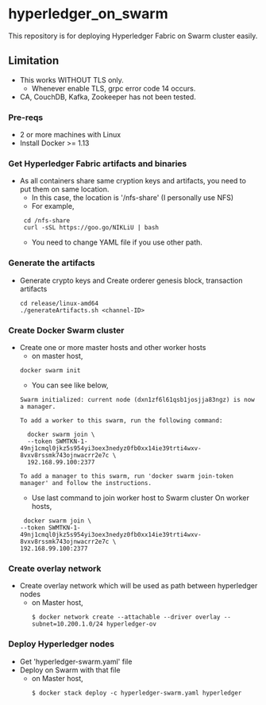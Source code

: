 # hyperledger_on_swarm

This repository is for deploying Hyperledger Fabric on Swarm cluster easily.

## Limitation
* This works WITHOUT TLS only.
  - Whenever enable TLS, grpc error code 14 occurs.
* CA, CouchDB, Kafka, Zookeeper has not been tested.

### Pre-reqs
- 2 or more machines with Linux
- Install Docker >= 1.13

### Get Hyperledger Fabric artifacts and binaries
* As all containers share same cryption keys and artifacts, you need to put them on same location.
   - In this case, the location is '/nfs-share' (I personally use NFS)
   - For example,
   ```
    cd /nfs-share
    curl -sSL https://goo.go/NIKLiU | bash
    ```
    - You need to change YAML file if you use other path.
    
### Generate the artifacts
* Generate crypto keys and Create orderer genesis block, transaction artifacts
  ```
  cd release/linux-amd64
  ./generateArtifacts.sh <channel-ID>
  ```
  
### Create Docker Swarm cluster
* Create one or more master hosts and other worker hosts
  - on master host,
  ```
  docker swarm init
  ```
  - You can see like below,
  ```
  Swarm initialized: current node (dxn1zf6l61qsb1josjja83ngz) is now a manager.
 
  To add a worker to this swarm, run the following command:
 
    docker swarm join \
    --token SWMTKN-1-49nj1cmql0jkz5s954yi3oex3nedyz0fb0xx14ie39trti4wxv-8vxv8rssmk743ojnwacrr2e7c \
    192.168.99.100:2377
 
  To add a manager to this swarm, run 'docker swarm join-token manager' and follow the instructions.
   ```
   - Use last command to join worker host to Swarm cluster
     On worker hosts,
    ```
     docker swarm join \
    --token SWMTKN-1-49nj1cmql0jkz5s954yi3oex3nedyz0fb0xx14ie39trti4wxv-8vxv8rssmk743ojnwacrr2e7c \
    192.168.99.100:2377
    ```
### Create overlay network
* Create overlay network which will be used as path between hyperledger nodes
  - on Master host,
    ```
    $ docker network create --attachable --driver overlay --subnet=10.200.1.0/24 hyperledger-ov
    ```
### Deploy Hyperledger nodes
* Get 'hyperledger-swarm.yaml' file
* Deploy on Swarm with that file
  - on Master host,
    ```
    $ docker stack deploy -c hyperledger-swarm.yaml hyperledger
    ```
